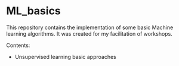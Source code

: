 # ML_basics

This repository contains the implementation of some basic Machine learning algorithms. It was created for my facilitation of workshops. 

Contents:
- Unsupervised learning basic approaches
